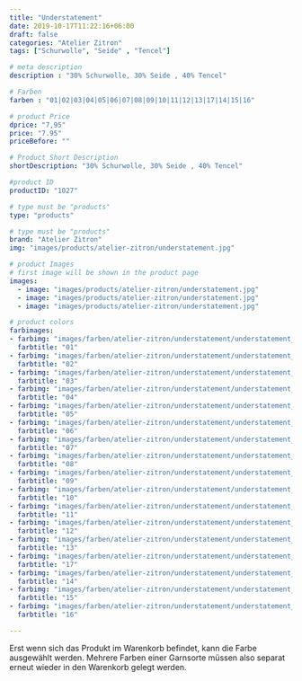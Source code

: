 ```yaml
---
title: "Understatement"
date: 2019-10-17T11:22:16+06:00
draft: false
categories: "Atelier Zitron"
tags: ["Schurwolle", "Seide" , "Tencel"]

# meta description
description : "30% Schurwolle, 30% Seide , 40% Tencel"

# Farben
farben : "01|02|03|04|05|06|07|08|09|10|11|12|13|17|14|15|16"

# product Price
dprice: "7,95"
price: "7.95"
priceBefore: ""

# Product Short Description
shortDescription: "30% Schurwolle, 30% Seide , 40% Tencel"

#product ID
productID: "1027"

# type must be "products"
type: "products"

# type must be "products"
brand: "Atelier Zitron"
img: "images/products/atelier-zitron/understatement.jpg"   

# product Images
# first image will be shown in the product page
images:
  - image: "images/products/atelier-zitron/understatement.jpg"
  - image: "images/products/atelier-zitron/understatement.jpg"
  - image: "images/products/atelier-zitron/understatement.jpg"

# product colors
farbimages:
- farbimg: "images/farben/atelier-zitron/understatement/understatement_4137_01_1.jpg"	
  farbtitle: "01"
- farbimg: "images/farben/atelier-zitron/understatement/understatement_4141_02_1.jpg"	
  farbtitle: "02"
- farbimg: "images/farben/atelier-zitron/understatement/understatement_4145_03_1.jpg"	
  farbtitle: "03"
- farbimg: "images/farben/atelier-zitron/understatement/understatement_4148_04_1.jpg"	
  farbtitle: "04"
- farbimg: "images/farben/atelier-zitron/understatement/understatement_4152_05_1.jpg"	
  farbtitle: "05"
- farbimg: "images/farben/atelier-zitron/understatement/understatement_4157_06_1.jpg"	
  farbtitle: "06"
- farbimg: "images/farben/atelier-zitron/understatement/understatement_4161_07_1.jpg"	
  farbtitle: "07"
- farbimg: "images/farben/atelier-zitron/understatement/understatement_4164_08_1.jpg"	
  farbtitle: "08"
- farbimg: "images/farben/atelier-zitron/understatement/understatement_4168_09_1.jpg"	
  farbtitle: "09"
- farbimg: "images/farben/atelier-zitron/understatement/understatement_4173_10_1.jpg"	
  farbtitle: "10"
- farbimg: "images/farben/atelier-zitron/understatement/understatement_4177_11_1.jpg"	
  farbtitle: "11"
- farbimg: "images/farben/atelier-zitron/understatement/understatement_4182_12_1.jpg"	
  farbtitle: "12"
- farbimg: "images/farben/atelier-zitron/understatement/understatement_5843_13_1.jpg"	
  farbtitle: "13"
- farbimg: "images/farben/atelier-zitron/understatement/understatement_5844_17_1.jpg"	
  farbtitle: "17"
- farbimg: "images/farben/atelier-zitron/understatement/understatement_5845_14_1.jpg"	
  farbtitle: "14"
- farbimg: "images/farben/atelier-zitron/understatement/understatement_5846_15_1.jpg"	
  farbtitle: "15"
- farbimg: "images/farben/atelier-zitron/understatement/understatement_5847_16_1.jpg"	
  farbtitle: "16"

---
```


Erst wenn sich das Produkt im Warenkorb befindet, kann die Farbe ausgewählt werden.
Mehrere Farben einer Garnsorte müssen also separat erneut wieder in den Warenkorb gelegt werden.
